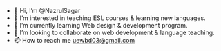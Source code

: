 - 👋 Hi, I’m @NazrulSagar
- 👀 I’m interested in teaching ESL courses & learning new languages.
- 🌱 I’m currently learning Web design & development program.
- 💞️ I’m looking to collaborate on web development & language teaching.
- 📫 How to reach me uewbd03@gmail.com

<!---
NazrulSagar/NazrulSagar is a ✨ special ✨ repository because its `README.md` (this file) appears on your GitHub profile.
You can click the Preview link to take a look at your changes.
--->
